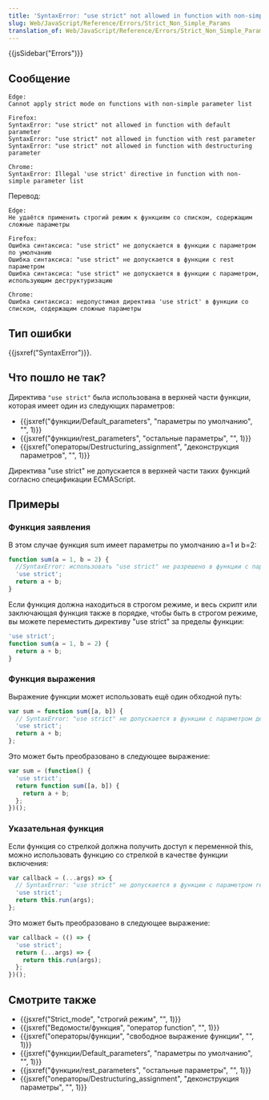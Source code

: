 ```yaml
---
title: 'SyntaxError: "use strict" not allowed in function with non-simple parameters'
slug: Web/JavaScript/Reference/Errors/Strict_Non_Simple_Params
translation_of: Web/JavaScript/Reference/Errors/Strict_Non_Simple_Params
---
```


{{jsSidebar("Errors")}}

## Сообщение

```
Edge:
Cannot apply strict mode on functions with non-simple parameter list

Firefox:
SyntaxError: "use strict" not allowed in function with default parameter
SyntaxError: "use strict" not allowed in function with rest parameter
SyntaxError: "use strict" not allowed in function with destructuring parameter

Chrome:
SyntaxError: Illegal 'use strict' directive in function with non-simple parameter list
```

Перевод:

```
Edge:
Не удаётся применить строгий режим к функциям со списком, содержащим сложные параметры

Firefox:
Ошибка синтаксиса: "use strict" не допускается в функции с параметром по умолчанию
Ошибка синтаксиса: "use strict" не допускается в функции с rest параметром
Ошибка синтаксиса: "use strict" не допускается в функции с параметром, использующим деструктуризацию

Chrome:
Ошибка синтаксиса: недопустимая директива 'use strict' в функции со списком, содержащим сложные параметры
```

## Тип ошибки

{{jsxref("SyntaxError")}}.

## Что пошло не так?

Директива `"use strict"` была использована в верхней части функции, которая имеет один из следующих параметров:

- {{jsxref("функции/Default_parameters", "параметры по умолчанию", "", 1)}}
- {{jsxref("функции/rest_parameters", "остальные параметры", "", 1)}}
- {{jsxref("операторы/Destructuring_assignment", "деконструкция параметров", "", 1)}}

Директива "use strict" не допускается в верхней части таких функций согласно спецификации ECMAScript.

## Примеры

### Функция заявления

В этом случае функция sum имеет параметры по умолчанию a=1 и b=2:

```js example-bad
function sum(a = 1, b = 2) {
  //SyntaxError: использовать "use strict" не разрешено в функции с параметром по умолчанию
  'use strict';
  return a + b;
}
```

Если функция должна находиться в строгом режиме, и весь скрипт или заключающая функция также в порядке, чтобы быть в строгом режиме, вы можете переместить директиву "use strict" за пределы функции:

```js example-good
'use strict';
function sum(a = 1, b = 2) {
  return a + b;
}
```

### Функция выражения

Выражение функции может использовать ещё один обходной путь:

```js example-bad
var sum = function sum([a, b]) {
  // SyntaxError: "use strict" не допускается в функции с параметром деструктурирования
  'use strict';
  return a + b;
};
```

Это может быть преобразовано в следующее выражение:

```js example-good
var sum = (function() {
  'use strict';
  return function sum([a, b]) {
    return a + b;
  };
})();
```

### Указательная функция

Если функция со стрелкой должна получить доступ к переменной this, можно использовать функцию со стрелкой в качестве функции включения:

```js example-bad
var callback = (...args) => {
  // SyntaxError: "use strict" не допускается в функции с параметром rest
  'use strict';
  return this.run(args);
};
```

Это может быть преобразовано в следующее выражение:

```js example-good
var callback = (() => {
  'use strict';
  return (...args) => {
    return this.run(args);
  };
})();
```

## Смотрите также

- {{jsxref("Strict_mode", "строгий режим", "", 1)}}
- {{jsxref("Ведомости/функция", "оператор function", "", 1)}}
- {{jsxref("операторы/функции", "свободное выражение функции", "", 1)}}
- {{jsxref("функции/Default_parameters", "параметры по умолчанию", "", 1)}}
- {{jsxref("функции/rest_parameters", "остальные параметры", "", 1)}}
- {{jsxref("операторы/Destructuring_assignment", "деконструкция параметры", "", 1)}}
